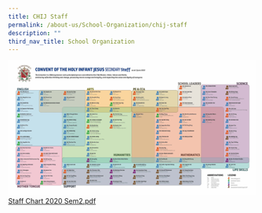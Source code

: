 ```yaml
---
title: CHIJ Staff
permalink: /about-us/School-Organization/chij-staff
description: ""
third_nav_title: School Organization
---
```

![](/images/Staff%20Chart%202020%20Sem2.jpg)
[Staff Chart 2020 Sem2.pdf ](/files/Staff%20Chart%202020%20Sem2.pdf)